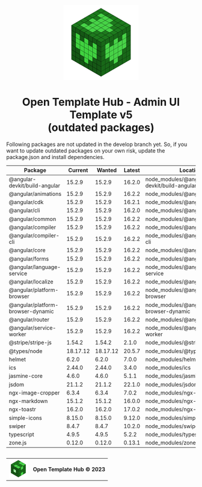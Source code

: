 <p align="center">
  <a href="https://opentemplatehub.com">
    <img src="https://raw.githubusercontent.com/open-template-hub/open-template-hub.github.io/master/assets/logo/ui/admin-ui-logo.png" alt="Logo" width=200>
  </a>
</p>


<h1 align="center">
Open Template Hub - Admin UI Template v5
  <br/>
(outdated packages)
</h1>

Following packages are not updated in the develop branch yet. So, if you want to update outdated packages on your own risk, update the package.json and install dependencies.

| Package | Current | Wanted | Latest | Location |
| --- | --- | --- | --- | --- |
| @angular-devkit/build-angular | 15.2.9 | 15.2.9 | 16.2.0 | node_modules/@angular-devkit/build-angular |
| @angular/animations | 15.2.9 | 15.2.9 | 16.2.2 | node_modules/@angular/animations |
| @angular/cdk | 15.2.9 | 15.2.9 | 16.2.1 | node_modules/@angular/cdk |
| @angular/cli | 15.2.9 | 15.2.9 | 16.2.0 | node_modules/@angular/cli |
| @angular/common | 15.2.9 | 15.2.9 | 16.2.2 | node_modules/@angular/common |
| @angular/compiler | 15.2.9 | 15.2.9 | 16.2.2 | node_modules/@angular/compiler |
| @angular/compiler-cli | 15.2.9 | 15.2.9 | 16.2.2 | node_modules/@angular/compiler-cli |
| @angular/core | 15.2.9 | 15.2.9 | 16.2.2 | node_modules/@angular/core |
| @angular/forms | 15.2.9 | 15.2.9 | 16.2.2 | node_modules/@angular/forms |
| @angular/language-service | 15.2.9 | 15.2.9 | 16.2.2 | node_modules/@angular/language-service |
| @angular/localize | 15.2.9 | 15.2.9 | 16.2.2 | node_modules/@angular/localize |
| @angular/platform-browser | 15.2.9 | 15.2.9 | 16.2.2 | node_modules/@angular/platform-browser |
| @angular/platform-browser-dynamic | 15.2.9 | 15.2.9 | 16.2.2 | node_modules/@angular/platform-browser-dynamic |
| @angular/router | 15.2.9 | 15.2.9 | 16.2.2 | node_modules/@angular/router |
| @angular/service-worker | 15.2.9 | 15.2.9 | 16.2.2 | node_modules/@angular/service-worker |
| @stripe/stripe-js | 1.54.2 | 1.54.2 | 2.1.0 | node_modules/@stripe/stripe-js |
| @types/node | 18.17.12 | 18.17.12 | 20.5.7 | node_modules/@types/node |
| helmet | 6.2.0 | 6.2.0 | 7.0.0 | node_modules/helmet |
| ics | 2.44.0 | 2.44.0 | 3.4.0 | node_modules/ics |
| jasmine-core | 4.6.0 | 4.6.0 | 5.1.1 | node_modules/jasmine-core |
| jsdom | 21.1.2 | 21.1.2 | 22.1.0 | node_modules/jsdom |
| ngx-image-cropper | 6.3.4 | 6.3.4 | 7.0.2 | node_modules/ngx-image-cropper |
| ngx-markdown | 15.1.2 | 15.1.2 | 16.0.0 | node_modules/ngx-markdown |
| ngx-toastr | 16.2.0 | 16.2.0 | 17.0.2 | node_modules/ngx-toastr |
| simple-icons | 8.15.0 | 8.15.0 | 9.12.0 | node_modules/simple-icons |
| swiper | 8.4.7 | 8.4.7 | 10.2.0 | node_modules/swiper |
| typescript | 4.9.5 | 4.9.5 | 5.2.2 | node_modules/typescript |
| zone.js | 0.12.0 | 0.12.0 | 0.13.1 | node_modules/zone.js |

<table align="right"><tr><td><a href="https://opentemplatehub.com"><img src="https://raw.githubusercontent.com/open-template-hub/open-template-hub.github.io/master/assets/logo/brand-logo.png" width="50px" alt="oth"/></a></td><td><b>Open Template Hub © 2023</b></td></tr></table>

